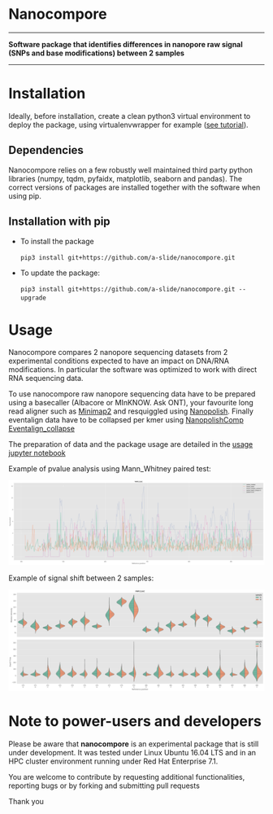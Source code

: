 # Nanocompore

---

**Software package that identifies differences in nanopore raw signal (SNPs and base modifications) between 2 samples**

---

# Installation

Ideally, before installation, create a clean python3 virtual environment to deploy the package, using virtualenvwrapper for example ([see tutorial](http://www.simononsoftware.com/virtualenv-tutorial-part-2/)).

## Dependencies

Nanocompore relies on a few robustly well maintained third party python libraries (numpy, tqdm, pyfaidx, matplotlib, seaborn and pandas).
The correct versions of packages are installed together with the software when using pip.

## Installation with pip

* To install the package

    ```pip3 install git+https://github.com/a-slide/nanocompore.git```

* To update the package:

    ```pip3 install git+https://github.com/a-slide/nanocompore.git --upgrade```

# Usage

Nanocompore compares 2 nanopore sequencing datasets from 2 experimental conditions expected to have an impact on DNA/RNA modifications. In particular the software was optimized to work with direct RNA sequencing data.

To use nanocompore raw nanopore sequencing data have to be prepared using a basecaller (Albacore or MInKNOW. Ask ONT), your favourite long read aligner such as [Minimap2](https://github.com/lh3/minimap2) and resquiggled using [Nanopolish](https://github.com/jts/nanopolish). Finally eventalign data have to be collapsed per kmer using [NanopolishComp Eventalign_collapse](https://github.com/a-slide/NanopolishComp)

The preparation of data and the package usage are detailed in the [usage jupyter notebook](https://github.com/a-slide/nanocompore/blob/master/tests/nanocompore_usage.ipynb)

Example of pvalue analysis using Mann_Whitney paired test:

![pvalues](pictures/pvalues.png)

Example of signal shift between 2 samples:

![signal_shift](pictures/signal_shift.png)


# Note to power-users and developers

Please be aware that **nanocompore** is an experimental package that is still under development. It was tested under Linux Ubuntu 16.04 LTS and in an HPC cluster environment running under Red Hat Enterprise 7.1.

You are welcome to contribute by requesting additional functionalities, reporting bugs or by forking and submitting pull requests

Thank you
